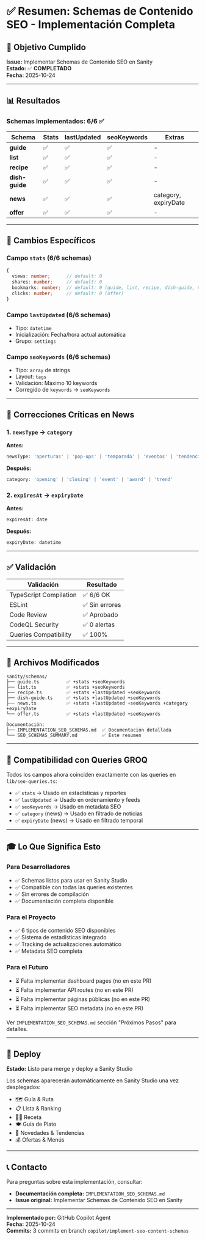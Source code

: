 # ✅ Resumen: Schemas de Contenido SEO - Implementación Completa

## 🎯 Objetivo Cumplido

**Issue:** Implementar Schemas de Contenido SEO en Sanity  
**Estado:** ✅ **COMPLETADO**  
**Fecha:** 2025-10-24

---

## 📊 Resultados

### Schemas Implementados: 6/6 ✅

| Schema | Stats | lastUpdated | seoKeywords | Extras |
|--------|-------|-------------|-------------|--------|
| **guide** | ✅ | ✅ | ✅ | - |
| **list** | ✅ | ✅ | ✅ | - |
| **recipe** | ✅ | ✅ | ✅ | - |
| **dish-guide** | ✅ | ✅ | ✅ | - |
| **news** | ✅ | ✅ | ✅ | category, expiryDate |
| **offer** | ✅ | ✅ | ✅ | - |

---

## 🔧 Cambios Específicos

### Campo `stats` (6/6 schemas)
```typescript
{
  views: number;      // default: 0
  shares: number;     // default: 0
  bookmarks: number;  // default: 0 (guide, list, recipe, dish-guide, news)
  clicks: number;     // default: 0 (offer)
}
```

### Campo `lastUpdated` (6/6 schemas)
- Tipo: `datetime`
- Inicialización: Fecha/hora actual automática
- Grupo: `settings`

### Campo `seoKeywords` (6/6 schemas)
- Tipo: `array` de strings
- Layout: `tags`
- Validación: Máximo 10 keywords
- Corregido de `keywords` → `seoKeywords`

---

## 🔄 Correcciones Críticas en News

### 1. `newsType` → `category`
**Antes:**
```typescript
newsType: 'aperturas' | 'pop-ups' | 'temporada' | 'eventos' | 'tendencias' | 'cierres'
```

**Después:**
```typescript
category: 'opening' | 'closing' | 'event' | 'award' | 'trend'
```

### 2. `expiresAt` → `expiryDate`
**Antes:**
```typescript
expiresAt: date
```

**Después:**
```typescript
expiryDate: datetime
```

---

## ✅ Validación

| Validación | Resultado |
|------------|-----------|
| TypeScript Compilation | ✅ 6/6 OK |
| ESLint | ✅ Sin errores |
| Code Review | ✅ Aprobado |
| CodeQL Security | ✅ 0 alertas |
| Queries Compatibility | ✅ 100% |

---

## 📁 Archivos Modificados

```
sanity/schemas/
├── guide.ts          ✅ +stats +seoKeywords
├── list.ts           ✅ +stats +seoKeywords
├── recipe.ts         ✅ +stats +lastUpdated +seoKeywords
├── dish-guide.ts     ✅ +stats +lastUpdated +seoKeywords
├── news.ts           ✅ +stats +lastUpdated +seoKeywords +category +expiryDate
└── offer.ts          ✅ +stats +lastUpdated +seoKeywords

Documentación:
├── IMPLEMENTATION_SEO_SCHEMAS.md  ✅ Documentación detallada
└── SEO_SCHEMAS_SUMMARY.md         ✅ Este resumen
```

---

## 🔗 Compatibilidad con Queries GROQ

Todos los campos ahora coinciden exactamente con las queries en `lib/seo-queries.ts`:

- ✅ `stats` → Usado en estadísticas y reportes
- ✅ `lastUpdated` → Usado en ordenamiento y feeds
- ✅ `seoKeywords` → Usado en metadata SEO
- ✅ `category` (news) → Usado en filtrado de noticias
- ✅ `expiryDate` (news) → Usado en filtrado temporal

---

## 🎓 Lo Que Significa Esto

### Para Desarrolladores
- ✅ Schemas listos para usar en Sanity Studio
- ✅ Compatible con todas las queries existentes
- ✅ Sin errores de compilación
- ✅ Documentación completa disponible

### Para el Proyecto
- ✅ 6 tipos de contenido SEO disponibles
- ✅ Sistema de estadísticas integrado
- ✅ Tracking de actualizaciones automático
- ✅ Metadata SEO completa

### Para el Futuro
- ⏳ Falta implementar dashboard pages (no en este PR)
- ⏳ Falta implementar API routes (no en este PR)
- ⏳ Falta implementar páginas públicas (no en este PR)
- ⏳ Falta implementar SEO metadata (no en este PR)

Ver `IMPLEMENTATION_SEO_SCHEMAS.md` sección "Próximos Pasos" para detalles.

---

## 🚀 Deploy

**Estado:** Listo para merge y deploy a Sanity Studio

Los schemas aparecerán automáticamente en Sanity Studio una vez desplegados:
- 🗺️ Guía & Ruta
- 📋 Lista & Ranking
- 👨‍🍳 Receta
- 🍽️ Guía de Plato
- 📰 Novedades & Tendencias
- 💰 Ofertas & Menús

---

## 📞 Contacto

Para preguntas sobre esta implementación, consultar:
- **Documentación completa:** `IMPLEMENTATION_SEO_SCHEMAS.md`
- **Issue original:** Implementar Schemas de Contenido SEO en Sanity

---

**Implementado por:** GitHub Copilot Agent  
**Fecha:** 2025-10-24  
**Commits:** 3 commits en branch `copilot/implement-seo-content-schemas`
